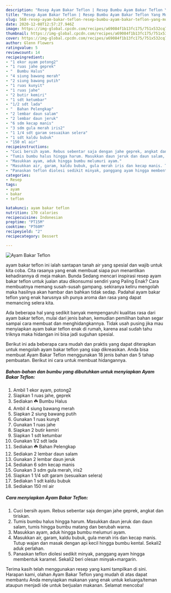 ```yaml
---
description: "Resep Ayam Bakar Teflon | Resep Bumbu Ayam Bakar Teflon Yang Mudah Dan Praktis"
title: "Resep Ayam Bakar Teflon | Resep Bumbu Ayam Bakar Teflon Yang Mudah Dan Praktis"
slug: 568-resep-ayam-bakar-teflon-resep-bumbu-ayam-bakar-teflon-yang-mudah-dan-praktis
date: 2020-12-08T12:57:27.946Z
image: https://img-global.cpcdn.com/recipes/a69084f1b13fc175/751x532cq70/ayam-bakar-teflon-foto-resep-utama.jpg
thumbnail: https://img-global.cpcdn.com/recipes/a69084f1b13fc175/751x532cq70/ayam-bakar-teflon-foto-resep-utama.jpg
cover: https://img-global.cpcdn.com/recipes/a69084f1b13fc175/751x532cq70/ayam-bakar-teflon-foto-resep-utama.jpg
author: Glenn Flowers
ratingvalue: 5
reviewcount: 14
recipeingredient:
- "1 ekor ayam potong2"
- "1 ruas jahe geprek"
- "  Bumbu Halus"
- "4 siung bawang merah"
- "2 siung bawang putih"
- "1 ruas kunyit"
- "1 ruas jahe"
- "2 butir kemiri"
- "1 sdt ketumbar"
- "1/2 sdt lada"
- "  Bahan Pelengkap"
- "2 lembar daun salam"
- "2 lembar daun jeruk"
- "6 sdm kecap manis"
- "3 sdm gula merah iris2"
- "1 1/4 sdt garam sesuaikan selera"
- "1 sdt kaldu bubuk"
- "150 ml air"
recipeinstructions:
- "Cuci bersih ayam. Rebus sebentar saja dengan jahe geprek, angkat dan tiriskan."
- "Tumis bumbu halus hingga harum. Masukkan daun jeruk dan daun salam, tumis hingga bumbu matang dan berubah warna."
- "Masukkan ayam, aduk hingga bumbu melumuri ayam."
- "Masukkan air, garam, kaldu bubuk, gula merah iris dan kecap manis. Tutup wajan dan masak dengan api kecil hingga bumbu kental. Sekali2 aduk perlahan."
- "Panaskan teflon diolesi sedikit minyak, panggang ayam hingga membentuk karamel. Sekali2 beri olesan minyak+margarin."
categories:
- Resep
tags:
- ayam
- bakar
- teflon

katakunci: ayam bakar teflon 
nutrition: 170 calories
recipecuisine: Indonesian
preptime: "PT15M"
cooktime: "PT60M"
recipeyield: "2"
recipecategory: Dessert

---
```



![Ayam Bakar Teflon](https://img-global.cpcdn.com/recipes/a69084f1b13fc175/751x532cq70/ayam-bakar-teflon-foto-resep-utama.jpg)


ayam bakar teflon ini ialah santapan tanah air yang spesial dan wajib untuk kita coba. Cita rasanya yang enak membuat siapa pun menantikan kehadirannya di meja makan.
Bunda Sedang mencari inspirasi resep ayam bakar teflon untuk jualan atau dikonsumsi sendiri yang Paling Enak? Cara membuatnya memang susah-susah gampang. sekiranya keliru mengolah maka hasilnya akan hambar dan bahkan tidak sedap. Padahal ayam bakar teflon yang enak harusnya sih punya aroma dan rasa yang dapat memancing selera kita.



Ada beberapa hal yang sedikit banyak mempengaruhi kualitas rasa dari ayam bakar teflon, mulai dari jenis bahan, kemudian pemilihan bahan segar sampai cara membuat dan menghidangkannya. Tidak usah pusing jika mau menyiapkan ayam bakar teflon enak di rumah, karena asal sudah tahu triknya maka hidangan ini bisa jadi suguhan spesial.


Berikut ini ada beberapa cara mudah dan praktis yang dapat diterapkan untuk mengolah ayam bakar teflon yang siap dikreasikan. Anda bisa membuat Ayam Bakar Teflon menggunakan 18 jenis bahan dan 5 tahap pembuatan. Berikut ini cara untuk membuat hidangannya.

<!--inarticleads1-->

##### Bahan-bahan dan bumbu yang dibutuhkan untuk menyiapkan Ayam Bakar Teflon:

1. Ambil 1 ekor ayam, potong2
1. Siapkan 1 ruas jahe, geprek
1. Sediakan  ☘️ Bumbu Halus
1. Ambil 4 siung bawang merah
1. Siapkan 2 siung bawang putih
1. Gunakan 1 ruas kunyit
1. Gunakan 1 ruas jahe
1. Siapkan 2 butir kemiri
1. Siapkan 1 sdt ketumbar
1. Gunakan 1/2 sdt lada
1. Sediakan  ☘️ Bahan Pelengkap
1. Sediakan 2 lembar daun salam
1. Gunakan 2 lembar daun jeruk
1. Sediakan 6 sdm kecap manis
1. Gunakan 3 sdm gula merah, iris2
1. Siapkan 1 1/4 sdt garam (sesuaikan selera)
1. Sediakan 1 sdt kaldu bubuk
1. Sediakan 150 ml air




<!--inarticleads2-->

##### Cara menyiapkan Ayam Bakar Teflon:

1. Cuci bersih ayam. Rebus sebentar saja dengan jahe geprek, angkat dan tiriskan.
1. Tumis bumbu halus hingga harum. Masukkan daun jeruk dan daun salam, tumis hingga bumbu matang dan berubah warna.
1. Masukkan ayam, aduk hingga bumbu melumuri ayam.
1. Masukkan air, garam, kaldu bubuk, gula merah iris dan kecap manis. Tutup wajan dan masak dengan api kecil hingga bumbu kental. Sekali2 aduk perlahan.
1. Panaskan teflon diolesi sedikit minyak, panggang ayam hingga membentuk karamel. Sekali2 beri olesan minyak+margarin.




Terima kasih telah menggunakan resep yang kami tampilkan di sini. Harapan kami, olahan Ayam Bakar Teflon yang mudah di atas dapat membantu Anda menyiapkan makanan yang enak untuk keluarga/teman ataupun menjadi ide untuk berjualan makanan. Selamat mencoba!
